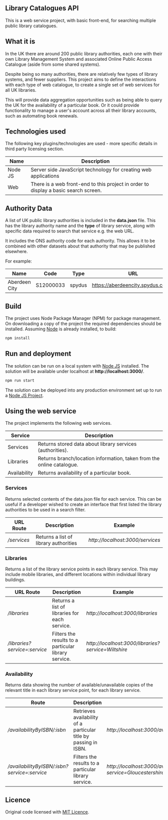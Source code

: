 ## Library Catalogues API

This is a web service project, with basic front-end, for searching multiple public library catalogues.

What it is
----------

In the UK there are around 200 public library authorities, each one with their own Library Management System and associated Online Public Access Catalogue (aside from some shared systems).

Despite being so many authorities, there are relatively few types of library systems, and fewer suppliers. This project aims to define the interactions with each type of web catalogue, to create a single set of web services for all UK libraries.

This will provide data aggregation opportunities such as being able to query the UK for the availability of a particular book. Or it could provide functionality to manage a user's account across all their library accounts, such as automating book renewals.

Technologies used
-----------------

The following key plugins/technologies are used - more specific details in third party licensing section.

| Name | Description |
| ---- | ----------- |
| Node JS | Server side JavaScript technology for creating web applications |
| Web | There is a web front-end to this project in order to display a basic search screen. |

Authority Data
--------------

A list of UK public library authorities is included in the **data.json** file. This has the library authority name and the **type** of library service, along with specific data required to search that service e.g. the web URL. 

It includes the ONS authority code for each authority. This allows it to be combined with other datasets about that authority that may be published elsewhere.

For example:

| Name | Code | Type | URL | TestISBN |
| ---- | ---- | ---- | --- | -------- |
| Aberdeen City | S12000033 | spydus | https://aberdeencity.spydus.co.uk/ | 9780747538493 |

Build
-----

The project uses Node Package Manager (NPM) for package management. On downloading a copy of the project the required dependencies should be installed. Assuming [Node](https://nodejs.org/en/) is already installed, to build:

```bash
npm install
```

Run and deployment
------------------

The solution can be run on a local system with [Node JS](https://nodejs.org/) installed. The solution will be available under localhost at **http://localhost:3000/**.

```bash
npm run start
```

The solution can be deployed into any production environment set up to run a [Node JS Project](https://nodejs.org/en/).

Using the web service
---------------------

The project implements the following web services.

| Service | Description |
| ------- | ----------- |
| Services | Returns stored data about library services (authorities). |
| Libraries | Returns branch/location information, taken from the online catalogue. |
| Availability | Returns availability of a particular book. |

### Services

Returns selected contents of the data.json file for each service. This can be useful if a developer wished to create an interface that first listed the library authorities to be used in a search filter.

| URL Route | Description | Example |
| ----- | ----------- | ------- |
| */services* | Returns a list of library authorities | *http://localhost:3000/services* |

### Libraries

Returns a list of the library service points in each library service. This may include mobile libraries, and different locations within individual library buildings.

| URL Route | Description | Example |
| ----- | ----------- | ------- |
| */libraries* | Returns a list of libraries for each service. | *http://localhost:3000/libraries* |
| */libraries?service=:service* | Filters the results to a particular library service. | *http://localhost:3000/libraries?service=Wiltshire* |

### Availability

Returns data showing the number of available/unavailable copies of the relevant title in each library service point, for each library service.

| Route | Description | Example |
| ----- | ----------- | ------- |
| */availabilityByISBN/:isbn* | Retrieves availability of a particular title by passing in ISBN.  | *http://localhost:3000/availabilityByISBN/9780747538493* |
| */availabilityByISBN/:isbn?service=:service* | Filters the results to a particular library service. | *http://localhost:3000/availabilityByISBN/9780747538493?service=Gloucestershire* |

Licence
-------

Original code licensed with [MIT Licence](Licence.txt).
